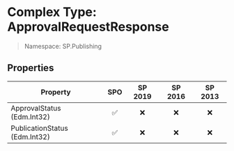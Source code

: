 # Complex Type: ApprovalRequestResponse

> Namespace: SP.Publishing

## Properties

Property | SPO | SP 2019 | SP 2016 | SP 2013
----------|:---:|:-------:|:-------:|:-------:
ApprovalStatus (Edm.Int32) | ✅ | ❌ | ❌ | ❌
PublicationStatus (Edm.Int32) | ✅ | ❌ | ❌ | ❌